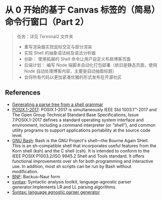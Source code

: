 # 从 0 开始的基于 Canvas 标签的（简易）命令行窗口（Part 2）
> 任务：详见 Terminal2 文件夹
> - 重写渲染器实现鼠标交互与部分渲染
> - 实现 Shell 的抽象语法树及语法分析器
> - 创新： 使用拓展的 Shell 命令让用户自定义布局博客页面
> - 后端计划： 编写 Node 端脚本自动化打包部署（依旧是静态页面，使用 Node 自动处理博客内容，主要是自动抽取标题）
> - 会将所有代码以更加紧凑优雅的形式发布在开源社区

## References
- [Generating a parse tree from a shell grammar](https://dev.to/oyagci/generating-a-parse-tree-from-a-shell-grammar-f1)
- [POSIX.1-2017](https://pubs.opengroup.org/onlinepubs/9699919799/): POSIX.1-2017 is simultaneously IEEE Std 1003.1™-2017 and The Open Group Technical Standard Base Specifications, Issue 7.POSIX.1-2017 defines a standard operating system interface and environment, including a command interpreter (or “shell”), and common utility programs to support applications portability at the source code level. 
- [GNU Bash](https://www.gnu.org/software/bash/): Bash is the GNU Project's shell—the Bourne Again SHell. This is an sh-compatible shell that incorporates useful features from the Korn shell (ksh) and the C shell (csh). It is intended to conform to the IEEE POSIX P1003.2/ISO 9945.2 Shell and Tools standard. It offers functional improvements over sh for both programming and interactive use. In addition, most sh scripts can be run by Bash without modification.
- [BNF](https://en.wikipedia.org/wiki/Backus–Naur_form): Backus–Naur form
- [syntax](https://github.com/dmitrysoshnikov/syntax): Syntactic analysis toolkit, language-agnostic parser generator.Implements LR and LL parsing algorithms.
- [Syntax: language agnostic parser generator](https://dmitrysoshnikov.medium.com/syntax-language-agnostic-parser-generator-bd24468d7cfc)